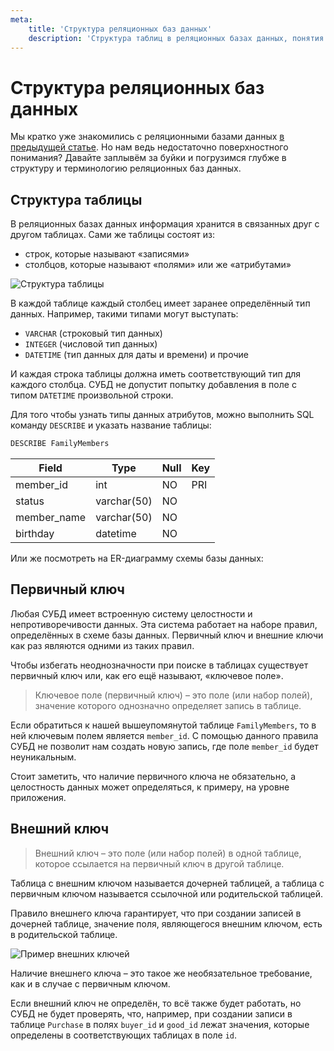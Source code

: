 ```yaml
---
meta:
    title: 'Структура реляционных баз данных'
    description: 'Структура таблиц в реляционных базах данных, понятия записей и атрибутов. Определение понятия первичный и внешний ключ.'
---
```


# Структура реляционных баз данных

Мы кратко уже знакомились с реляционными базами данных <a href="https://sql-academy.org/guide/relation-databases" target="_blank"> в предыдущей статье</a>. Но нам ведь недостаточно
поверхностного понимания? Давайте заплывём за буйки и погрузимся глубже в структуру и терминологию
реляционных баз данных.

## Структура таблицы

В реляционных базах данных информация хранится в связанных друг с другом таблицах.
Сами же таблицы состоят из:

-   строк, которые называют «записями»
-   столбцов, которые называют «полями» или же «атрибутами»

![Структура таблицы](https://sql-academy.org/static/guidePage/structure-of-relation-databases/ru_structure_db.png 'Структура таблицы')

В каждой таблице каждый столбец имеет заранее определённый тип данных. Например, такими типами могут выступать:

-   `VARCHAR` (строковый тип данных)
-   `INTEGER` (числовой тип данных)
-   `DATETIME` (тип данных для даты и времени) и прочие

И каждая строка таблицы должна иметь соответствующий тип для каждого столбца. СУБД не допустит попытку добавления
в поле с типом `DATETIME` произвольной строки.

Для того чтобы узнать типы данных атрибутов, можно выполнить SQL команду `DESCRIBE` и указать название таблицы:

```sql
DESCRIBE FamilyMembers
```

| Field       | Type        | Null | Key |
| ----------- | ----------- | ---- | --- |
| member_id   | int         | NO   | PRI |
| status      | varchar(50) | NO   |     |
| member_name | varchar(50) | NO   |     |
| birthday    | datetime    | NO   |     |

Или же посмотреть на ER-диаграмму схемы базы данных:

## Первичный ключ

Любая СУБД имеет встроенную систему целостности и непротиворечивости данных.
Эта система работает на наборе правил, определённых в схеме базы данных. Первичный ключ и внешние ключи как раз
являются одними из таких правил.

Чтобы избегать неоднозначности при поиске в таблицах существует первичный ключ или, как его ещё называют,
«ключевое поле».

> Ключевое поле (первичный ключ) – это поле (или набор полей), значение которого однозначно определяет запись в таблице.

Если обратиться к нашей вышеупомянутой таблице `FamilyMembers`, то в ней ключевым полем является `member_id`.
С помощью данного правила СУБД не позволит нам создать новую запись, где поле `member_id` будет неуникальным.

Стоит заметить, что наличие первичного ключа не обязательно, а целостность данных может определяться, к примеру, на уровне приложения.

## Внешний ключ

> Внешний ключ – это поле (или набор полей) в одной таблице, которое ссылается на первичный ключ в другой таблице.

Таблица с внешним ключом называется дочерней таблицей, а таблица с первичным ключом называется ссылочной или родительской таблицей.

Правило внешнего ключа гарантирует, что при создании записей в дочерней таблице, значение поля, являющегося внешним ключом, есть
в родительской таблице.

![Пример внешних ключей](https://sql-academy.org/static/guidePage/structure-of-relation-databases/ru_keys.png 'Пример внешних ключей')

Наличие внешнего ключа – это такое же необязательное требование, как и в случае с первичным ключом.

Если внешний ключ не определён, то всё также будет работать, но СУБД
не будет проверять, что, например, при создании записи в таблице `Purchase` в полях `buyer_id` и `good_id` лежат
значения, которые определены в соответствующих таблицах в поле `id`.
